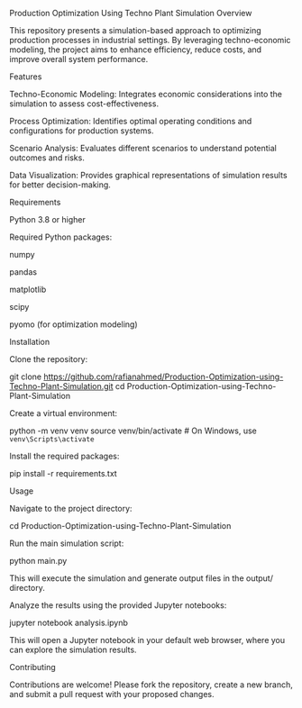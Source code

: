 Production Optimization Using Techno Plant Simulation
Overview

This repository presents a simulation-based approach to optimizing production processes in industrial settings. By leveraging techno-economic modeling, the project aims to enhance efficiency, reduce costs, and improve overall system performance.

Features

Techno-Economic Modeling: Integrates economic considerations into the simulation to assess cost-effectiveness.

Process Optimization: Identifies optimal operating conditions and configurations for production systems.

Scenario Analysis: Evaluates different scenarios to understand potential outcomes and risks.

Data Visualization: Provides graphical representations of simulation results for better decision-making.

Requirements

Python 3.8 or higher

Required Python packages:

numpy

pandas

matplotlib

scipy

pyomo (for optimization modeling)

Installation

Clone the repository:

git clone https://github.com/rafianahmed/Production-Optimization-using-Techno-Plant-Simulation.git
cd Production-Optimization-using-Techno-Plant-Simulation


Create a virtual environment:

python -m venv venv
source venv/bin/activate  # On Windows, use `venv\Scripts\activate`


Install the required packages:

pip install -r requirements.txt

Usage

Navigate to the project directory:

cd Production-Optimization-using-Techno-Plant-Simulation


Run the main simulation script:

python main.py


This will execute the simulation and generate output files in the output/ directory.

Analyze the results using the provided Jupyter notebooks:

jupyter notebook analysis.ipynb


This will open a Jupyter notebook in your default web browser, where you can explore the simulation results.

Contributing

Contributions are welcome! Please fork the repository, create a new branch, and submit a pull request with your proposed changes.
